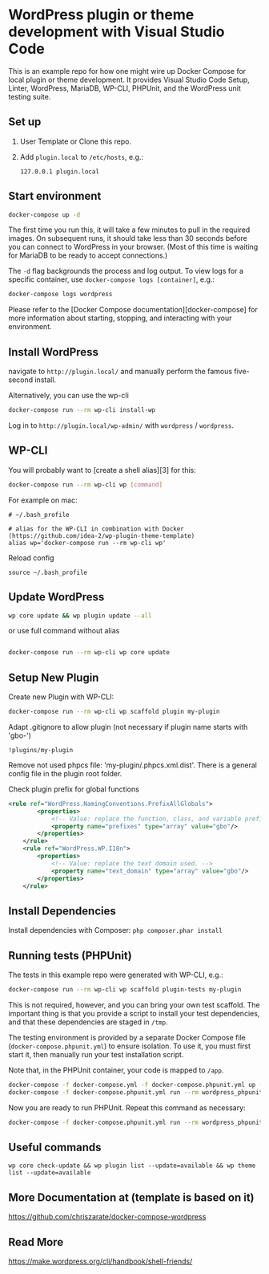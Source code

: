 # WordPress plugin or theme development with Visual Studio Code

This is an example repo for how one might wire up Docker Compose for local
plugin or theme development. It provides Visual Studio Code Setup, Linter, WordPress, MariaDB, WP-CLI, PHPUnit,
and the WordPress unit testing suite.

## Set up

1. User Template or Clone this repo.

2. Add `plugin.local` to `/etc/hosts`, e.g.:

    ```
    127.0.0.1 plugin.local
    ```

## Start environment

```sh
docker-compose up -d
```

The first time you run this, it will take a few minutes to pull in the required
images. On subsequent runs, it should take less than 30 seconds before you can
connect to WordPress in your browser. (Most of this time is waiting for MariaDB
to be ready to accept connections.)

The `-d` flag backgrounds the process and log output. To view logs for a
specific container, use `docker-compose logs [container]`, e.g.:

```sh
docker-compose logs wordpress
```

Please refer to the [Docker Compose documentation][docker-compose] for more
information about starting, stopping, and interacting with your environment.

## Install WordPress

navigate to `http://plugin.local/` and manually perform the famous five-second install.

Alternatively, you can use the wp-cli

```sh
docker-compose run --rm wp-cli install-wp
```

Log in to `http://plugin.local/wp-admin/` with `wordpress` / `wordpress`.

## WP-CLI

You will probably want to [create a shell alias][3] for this:

```sh
docker-compose run --rm wp-cli wp [command]
```

For example on mac:

```
# ~/.bash_profile

# alias for the WP-CLI in combination with Docker (https://github.com/idea-2/wp-plugin-theme-template)
alias wp='docker-compose run --rm wp-cli wp'
```

Reload config

```
source ~/.bash_profile
```

## Update WordPress

```sh
wp core update && wp plugin update --all
```

or use full command without alias

```sh

docker-compose run --rm wp-cli wp core update

```

## Setup New Plugin

Create new Plugin with WP-CLI:

```sh
docker-compose run --rm wp-cli wp scaffold plugin my-plugin
```

Adapt .gitignore to allow plugin (not necessary if plugin name starts with 'gbo-')

```
!plugins/my-plugin
```

Remove not used phpcs file: 'my-plugin/.phpcs.xml.dist'. There is a general config file in the plugin root folder.

Check plugin prefix for global functions

```xml
<rule ref="WordPress.NamingConventions.PrefixAllGlobals">
		<properties>
			<!-- Value: replace the function, class, and variable prefixes used. Separate multiple prefixes with a comma. -->
			<property name="prefixes" type="array" value="gbo"/>
		</properties>
	</rule>
	<rule ref="WordPress.WP.I18n">
		<properties>
			<!-- Value: replace the text domain used. -->
			<property name="text_domain" type="array" value="gbo"/>
		</properties>
	</rule>
```

## Install Dependencies

Install dependencies with Composer: `php composer.phar install`

## Running tests (PHPUnit)

The tests in this example repo were generated with WP-CLI, e.g.:

```sh
docker-compose run --rm wp-cli wp scaffold plugin-tests my-plugin
```

This is not required, however, and you can bring your own test scaffold. The
important thing is that you provide a script to install your test dependencies,
and that these dependencies are staged in `/tmp`.

The testing environment is provided by a separate Docker Compose file
(`docker-compose.phpunit.yml`) to ensure isolation. To use it, you must first
start it, then manually run your test installation script.

Note that, in the PHPUnit container, your code is mapped to `/app`.

```sh
docker-compose -f docker-compose.yml -f docker-compose.phpunit.yml up -d
docker-compose -f docker-compose.phpunit.yml run --rm wordpress_phpunit /app/bin/install-wp-tests.sh wordpress_test root '' mysql_phpunit latest true
```

Now you are ready to run PHPUnit. Repeat this command as necessary:

```sh
docker-compose -f docker-compose.phpunit.yml run --rm wordpress_phpunit phpunit
```

## Useful commands

```
wp core check-update && wp plugin list --update=available && wp theme list --update=available
```

## More Documentation at (template is based on it)

https://github.com/chriszarate/docker-compose-wordpress

## Read More
https://make.wordpress.org/cli/handbook/shell-friends/
